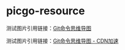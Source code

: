 # picgo-resource

测试图片引用链接：[Git命令思维导图](https://raw.githubusercontent.com/songlitao/picgo/master/resource/blog-slt/images/git.png)

测试图片引用链接：[Git命令思维导图 - CDN加速](https://raw.githubusercontents.com/songlitao/picgo/master/resource/blog-slt/images/git.png)
